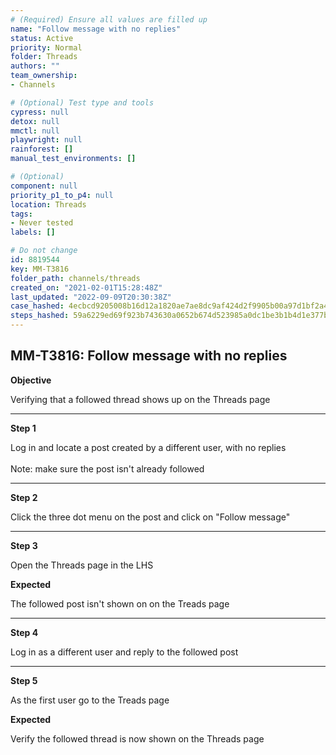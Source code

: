 ```yaml
---
# (Required) Ensure all values are filled up
name: "Follow message with no replies"
status: Active
priority: Normal
folder: Threads
authors: ""
team_ownership: 
- Channels

# (Optional) Test type and tools
cypress: null
detox: null
mmctl: null
playwright: null
rainforest: []
manual_test_environments: []

# (Optional)
component: null
priority_p1_to_p4: null
location: Threads
tags: 
- Never tested
labels: []

# Do not change
id: 8819544
key: MM-T3816
folder_path: channels/threads
created_on: "2021-02-01T15:28:48Z"
last_updated: "2022-09-09T20:30:38Z"
case_hashed: 4ecbcd9205008b16d12a1820ae7ae8dc9af424d2f9905b00a97d1bf2a47f373e7bcd5819f2152e21b9202a57b34f379f
steps_hashed: 59a6229ed69f923b743630a0652b674d523985a0dc1be3b1b4d1e377b18846690d6c00c04e4c1cd8a8800f5d69be8270
---
```


## MM-T3816: Follow message with no replies

**Objective**

Verifying that a followed thread shows up on the Threads page

---

**Step 1**

Log in and locate a post created by a different user, with no replies\
\
Note: make sure the post isn't already followed

---

**Step 2**

Click the three dot menu on the post and click on "Follow message"

---

**Step 3**

Open the Threads page in the LHS

**Expected**

The followed post isn't shown on on the Treads page

---

**Step 4**

Log in as a different user and reply to the followed post

---

**Step 5**

As the first user go to the Treads page

**Expected**

Verify the followed thread is now shown on the Threads page
